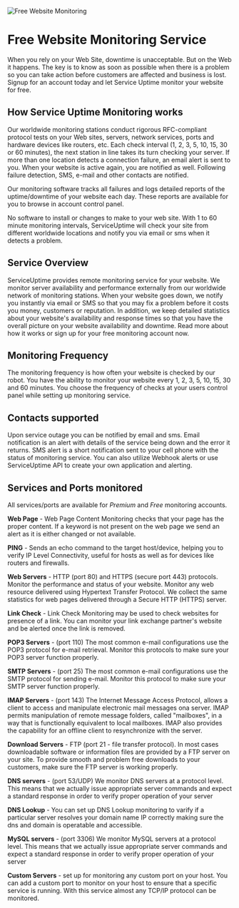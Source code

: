 ![Free Website Monitoring](/images/apps/serviceuptime/logo.png "ServiceUptime Website Monitoring")

Free Website Monitoring Service
===============================

When you rely on your Web Site, downtime is unacceptable. But on the Web it happens. The key is to know as soon as possible when there is a problem so you can take action before customers are affected and business is lost. Signup for an account today and let Service Uptime monitor your website for free.

How Service Uptime Monitoring works
-----------------------------------

Our worldwide monitoring stations conduct rigorous RFC-compliant protocol tests on your Web sites, servers, network services, ports and hardware devices like routers, etc. Each check interval (1, 2, 3, 5, 10, 15, 30 or 60 minutes), the next station in line takes its turn checking your server. If more than one location detects a connection failure, an email alert is sent to you. When your website is active again, you are notified as well. Following failure detection, SMS, e-mail and other contacts are notified.

Our monitoring software tracks all failures and logs detailed reports of the uptime/downtime of your website each day. These reports are available for you to browse in account control panel.

No software to install or changes to make to your web site. With 1 to 60 minute monitoring intervals, ServiceUptime will check your site from different worldwide locations and notify you via email or sms when it detects a problem.

Service Overview
----------------

ServiceUptime provides remote monitoring service for your website. We monitor server availability and performance externally from our worldwide network of monitoring stations. When your website goes down, we notify you instantly via email or SMS so that you may fix a problem before it costs you money, customers or reputation. In addition, we keep detailed statistics about your website's availability and response times so that you have the overall picture on your website availability and downtime. Read more about how it works or sign up for your free monitoring account now.

Monitoring Frequency
--------------------

The monitoring frequency is how often your website is checked by our robot. You have the ability to monitor your website every 1, 2, 3, 5, 10, 15, 30 and 60 minutes. You choose the frequency of checks at your users control panel while setting up monitoring service.

Contacts supported
------------------

Upon service outage you can be notified by email and sms. Email notification is an alert with details of the service being down and the error it returns. SMS alert is a short notification sent to your cell phone with the status of monitoring service. You can also utilize Webhook alerts or use ServiceUptime API to create your own application and alerting.

Services and Ports monitored
----------------------------

All services/ports are available for *Premium* and *Free* monitoring accounts.

**Web Page** - Web Page Content Monitoring checks that your page has the proper content. If a keyword is not present on the web page we send an alert as it is either changed or not available.

**PING** - Sends an echo command to the target host/device, helping you to verify IP Level Connectivity, useful for hosts as well as for devices like routers and firewalls.

**Web Servers** - HTTP (port 80) and HTTPS (secure port 443) protocols. Monitor the performance and status of your website. Monitor any web resource delivered using Hypertext Transfer Protocol. We collect the same statistics for web pages delivered through a Secure HTTP (HTTPS) server.

**Link Check** - Link Check Monitoring may be used to check websites for presence of a link. You can monitor your link exchange partner's website and be alerted once the link is removed.

**POP3 Servers** - (port 110) The most common e-mail configurations use the POP3 protocol for e-mail retrieval. Monitor this protocols to make sure your POP3 server function properly.

**SMTP Servers** - (port 25) The most common e-mail configurations use the SMTP protocol for sending e-mail. Monitor this protocol to make sure your SMTP server function properly.

**IMAP Servers** - (port 143) The Internet Message Access Protocol, allows a client to access and manipulate electronic mail messages ona server. IMAP permits manipulation of remote message folders, called "mailboxes", in a way that is functionally equivalent to local mailboxes. IMAP also provides the capability for an offline client to resynchronize with the server.

**Download Servers** - FTP (port 21 - file transfer protocol). In most cases downloadable software or information files are provided by a FTP server on your site. To provide smooth and problem free downloads to your customers, make sure the FTP server is working properly.

**DNS servers** - (port 53/UDP) We monitor DNS servers at a protocol level. This means that we actually issue appropriate server commands and expect a standard response in order to verify proper operation of your server

**DNS Lookup** - You can set up DNS Lookup monitoring to varify if a particular server resolves your domain name IP correctly making sure the dns and domain is operatable and accessible.

**MySQL servers** - (port 3306) We monitor MySQL servers at a protocol level. This means that we actually issue appropriate server commands and expect a standard response in order to verify proper operation of your server

**Custom Servers** - set up for monitoring any custom port on your host. You can add a custom port to monitor on your host to ensure that a specific service is running. With this service almost any TCP/IP protocol can be monitored.